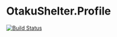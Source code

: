 # OtakuShelter.Profile
[![Build Status](https://travis-ci.com/otaku-shelter-team/OtakuShelter.Profile.svg?branch=master)](https://travis-ci.com/otaku-shelter-team/OtakuShelter.Profile)
